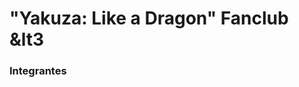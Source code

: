 # "Yakuza: Like a Dragon" Fanclub &lt3

### Integrantes
[Alan Miranda Assis]:<https://github.com/AlanM1rand4>
[Beatriz de Oliveira Sousa]: <https://github.com/bibi-zzy>
[Sofia Manuella Dias de Sousa]: <https://github.com/SofiaManu>
[Thomás Matos Mendes]: <https://github.com/ThomasCapim>
[Vitoria Josefa Magalhães dos Santos]: <https://github.com/VitoriaJosefa>
